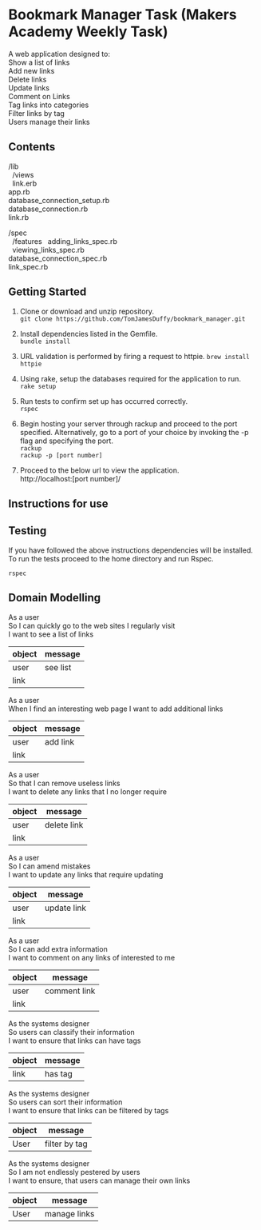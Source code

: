 # Bookmark Manager Task (Makers Academy Weekly Task)

A web application designed to:  
Show a list of links  
Add new links  
Delete links  
Update links  
Comment on Links  
Tag links into categories  
Filter links by tag  
Users manage their links  

## Contents
/lib  
&nbsp;&nbsp;/views  
&nbsp;&nbsp;link.erb  
app.rb  
database_connection_setup.rb  
database_connection.rb   
link.rb  

/spec  
&nbsp;&nbsp;/features
&nbsp;&nbsp;adding_links_spec.rb  
&nbsp;&nbsp;viewing_links_spec.rb  
database_connection_spec.rb  
link_spec.rb  

## Getting Started

1) Clone or download and unzip repository.   
`git clone https://github.com/TomJamesDuffy/bookmark_manager.git`

2) Install dependencies listed in the Gemfile.  
`bundle install`

3) URL validation is performed by firing a request to httpie.
`brew install httpie`

4) Using rake, setup the databases required for the application to run.  
`rake setup`

5) Run tests to confirm set up has occurred correctly.  
`rspec`

6) Begin hosting your server through rackup and proceed to the port specified. Alternatively, go to a port of your choice by invoking the -p flag and specifying the port.  
`rackup`  
`rackup -p [port number]`

7) Proceed to the below url to view the application.  
http://localhost:[port number]/

## Instructions for use

## Testing

If you have followed the above instructions dependencies will be installed. To run the tests proceed to the home directory and run Rspec.

`rspec`

## Domain Modelling

As a user   
So I can quickly go to the web sites I regularly visit  
I want to see a list of links  

| object | message |
|--|--|
|user| see list|
|link|  |


As a user  
When I find an interesting web page
I want to add additional links  

| object | message |
|--|--|
|user| add link|
|link|  |

As a user  
So that I can remove useless links  
I want to delete any links that I no longer require  

| object | message |
|--|--|
|user| delete link|
|link|  |

As a user  
So I can amend mistakes  
I want to update any links that require updating  

| object | message |
|--|--|
|user| update link|
|link|  |

As a user  
So I can add extra information  
I want to comment on any links of interested to me  

| object | message |
|--|--|
|user| comment link|
|link|  |

As the systems designer  
So users can classify their information    
I want to ensure that links can have tags

| object | message |
|--|--|
|link| has tag |

As the systems designer  
So users can sort their information  
I want to ensure that links can be filtered by tags

| object | message |
|--|--|
|User| filter by tag|

As the systems designer  
So I am not endlessly pestered by users  
I want to ensure, that users can manage their own links

| object | message |
|--|--|
|User| manage links|
